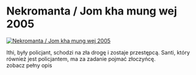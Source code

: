 Nekromanta / Jom kha mung wej 2005 
=============
[![Nekromanta / Jom kha mung wej 2005 ](http://vidos.pl/images/player.gif)](http://vidos.pl/nekromanta-jom-kha-mung-wej-2005)

 Ithi, były policjant, schodzi na zła drogę i zostaje przestępcą. Santi, który również jest policjantem, ma za zadanie pojmać złoczyńcę. zobacz pełny opis
